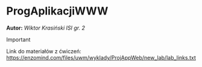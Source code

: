 # ProgAplikacjiWWW

**Autor:**
*Wiktor Krasiński ISI gr. 2*


> [!IMPORTANT]
> Link do materiałów z ćwiczeń:
> https://enzomind.com/files/uwm/wyklady/ProjAppWeb/new_lab/lab_links.txt
